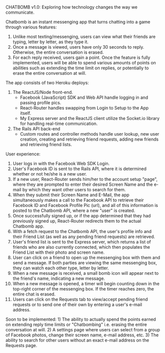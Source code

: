 CHATBOMB v1.0: Exploring how technology changes the way we communicate.

Chatbomb is an instant messenging app that turns chatting into a game through various features:
1) Unlike most texting/messenging, users can view what their friends are typing, letter by letter, as they type it.
2) Once a message is viewed, users have only 30 seconds to reply.  Otherwise, the entire conversation is erased.
3) For each reply received, users gain a point.  Once the feature is fully implemented, users will be able to spend
   various amounts of points on abilities such as extending the time limit on replies, or potentially to erase the
   entire conversation at will.

The app consists of two Heroku deploys:
1) The ReactJS/Node front-end.
      - Facebook (JavaScript) SDK and Web API handle logging in and passing profile pics.
      - React-Router handles swapping from Login to Setup to the App itself.
      - My Express server and the ReactJS client utilize the Socket.io library for handling real-time communication.
2) The Rails API back-end
      - Custom routes and controller methods handle user lookup, new user creation, creating and retrieving friend requests, 
         adding new friends and retrieving friend lists.

User experience:
<ol>
<li>User logs in with the Facebook Web SDK Login.</li>
<li>User's Facebook ID is sent to the Rails API, where it is determined whether or not he/she is a new user.</li>
<li>If a new user, React-Router sends him/her to the account setup "page", where they are prompted to enter their
   desired Screen Name and the e-mail by which they want other users to search for them.</li>
<li>When they submit their Screen Name and E-Mail, the app simultaneously makes a call to the Facebook API to retrieve
   their Facebook ID and Facebook Profile Pic (url), and all of this information is posted to the Chatbomb API,
   where a new "user" is created.</li>
<li>Once successfully signed up, or if the app determined that they had previously signed up, React-Router redirects them
   to the actual Chatbomb app.</li>
<li>With a fetch request to the Chatbomb API, the user's profile info and their Friend List (as well as any pending friend
   requests) are retrieved.</li>
<li>User's friend list is sent to the Express server, which returns a list of friends who are also currently connected, which
   then populates the Friend List with their photo and screen name.</li>
<li>User can click on a friend to open up the messenging box with them and send a message.  If both parties are viewing the
   same messenging box, they can watch each other type, letter by letter.</li>
<li>When a new message is received, a small bomb icon will appear next to the friend's name, indicating a new message.
<li>When a new message is opened, a timer will begin counting down in the top-right corner of the messenging box.  If the        timer reaches zero, the entire chat is erased.</li>
<li>Users can click on the Requests tab to view/accept pending friend requests or to send one of their own by entering a 
    user's e-mail address.</li>
</ol>   
Soon to be implemented:
1) The ability to actually spend the points earned on extending reply time limits or "Chatbombing" i.e. erasing the entire
    conversation at will.
2) A settings page where users can select from a group of Facebook photos, change their screen name, e-mail address, etc.
3) The ability to search for other users without an exact e-mail address on the Requests page.
